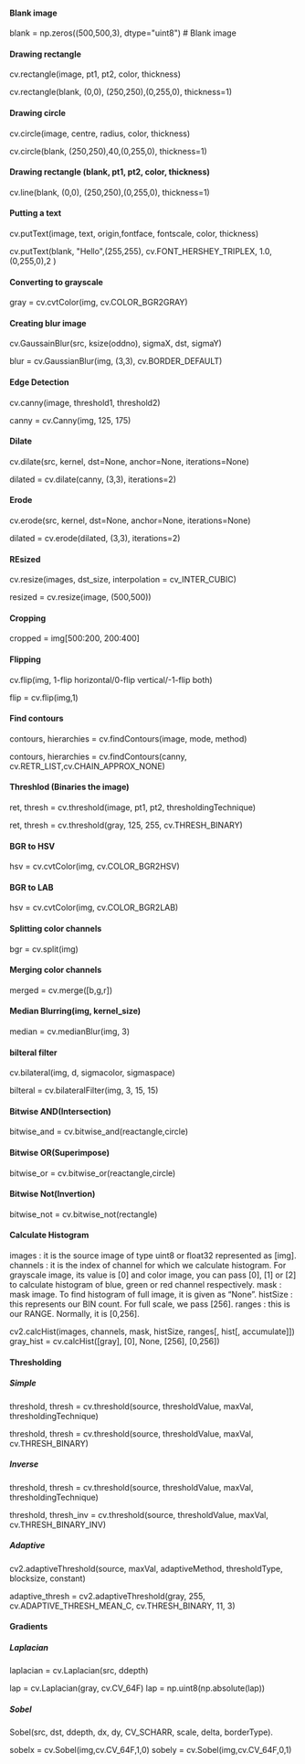 #### Blank image
blank = np.zeros((500,500,3), dtype="uint8") # Blank image

#### Drawing rectangle 
cv.rectangle(image, pt1, pt2, color, thickness)

cv.rectangle(blank, (0,0), (250,250),(0,255,0), thickness=1)

#### Drawing circle 
cv.circle(image, centre, radius, color, thickness)

cv.circle(blank, (250,250),40,(0,255,0), thickness=1)

#### Drawing rectangle (blank, pt1, pt2, color, thickness)
cv.line(blank, (0,0), (250,250),(0,255,0), thickness=1)

#### Putting a text 
cv.putText(image, text, origin,fontface, fontscale, color, thickness)

cv.putText(blank, "Hello",(255,255), cv.FONT_HERSHEY_TRIPLEX, 1.0, (0,255,0),2 )

#### Converting to grayscale
gray = cv.cvtColor(img, cv.COLOR_BGR2GRAY)

#### Creating blur image
cv.GaussainBlur(src, ksize(oddno), sigmaX, dst, sigmaY)

blur = cv.GaussianBlur(img, (3,3), cv.BORDER_DEFAULT)

#### Edge Detection 
cv.canny(image, threshold1, threshold2)

canny = cv.Canny(img, 125, 175)

#### Dilate
cv.dilate(src, kernel, dst=None, anchor=None, iterations=None)

dilated = cv.dilate(canny, (3,3), iterations=2)

#### Erode 
cv.erode(src, kernel, dst=None, anchor=None, iterations=None)

dilated = cv.erode(dilated, (3,3), iterations=2)

#### REsized
cv.resize(images, dst_size, interpolation = cv_INTER_CUBIC)

resized = cv.resize(image, (500,500))

#### Cropping 
cropped = img[500:200, 200:400]

#### Flipping
cv.flip(img, 1-flip horizontal/0-flip vertical/-1-flip both)

flip = cv.flip(img,1)

#### Find contours 
contours, hierarchies = cv.findContours(image, mode, method)

contours, hierarchies = cv.findContours(canny, cv.RETR_LIST,cv.CHAIN_APPROX_NONE)

#### Threshlod (Binaries the image)
ret, thresh = cv.threshold(image, pt1, pt2, thresholdingTechnique)

ret, thresh = cv.threshold(gray, 125, 255, cv.THRESH_BINARY)

#### BGR to HSV
hsv = cv.cvtColor(img, cv.COLOR_BGR2HSV)

#### BGR to LAB
hsv = cv.cvtColor(img, cv.COLOR_BGR2LAB)

#### Splitting color channels
bgr = cv.split(img)

#### Merging color channels
merged = cv.merge([b,g,r]) 

#### Median Blurring(img, kernel_size)
median = cv.medianBlur(img, 3)

#### bilteral filter
cv.bilateral(img, d, sigmacolor, sigmaspace)

bilteral = cv.bilateralFilter(img, 3, 15, 15)

#### Bitwise AND(Intersection)
bitwise_and = cv.bitwise_and(reactangle,circle)

#### Bitwise OR(Superimpose)
bitwise_or = cv.bitwise_or(reactangle,circle)

#### Bitwise Not(Invertion)
bitwise_not = cv.bitwise_not(rectangle)

#### Calculate Histogram
images : it is the source image of type uint8 or float32 represented as [img].
channels : it is the index of channel for which we calculate histogram. For grayscale image, its value is [0] and color image, you can pass [0], [1] or [2] to calculate histogram of blue, green or red channel respectively.
mask : mask image. To find histogram of full image, it is given as “None”.
histSize : this represents our BIN count. For full scale, we pass [256].
ranges : this is our RANGE. Normally, it is [0,256].

cv2.calcHist(images, channels, mask, histSize, ranges[, hist[, accumulate]])
gray_hist = cv.calcHist([gray], [0], None, [256], [0,256])

#### Thresholding

##### Simple

threshold, thresh = cv.threshold(source, thresholdValue, maxVal, thresholdingTechnique)

threshold, thresh = cv.threshold(source, thresholdValue, maxVal, cv.THRESH_BINARY)

##### Inverse
threshold, thresh = cv.threshold(source, thresholdValue, maxVal, thresholdingTechnique)

threshold, thresh_inv = cv.threshold(source, thresholdValue, maxVal, cv.THRESH_BINARY_INV)

##### Adaptive
cv2.adaptiveThreshold(source, maxVal, adaptiveMethod, thresholdType, blocksize, constant)

adaptive_thresh = cv2.adaptiveThreshold(gray, 255, cv.ADAPTIVE_THRESH_MEAN_C, cv.THRESH_BINARY, 11, 3)

#### Gradients

##### Laplacian
laplacian = cv.Laplacian(src, ddepth)

lap = cv.Laplacian(gray, cv.CV_64F)
lap = np.uint8(np.absolute(lap))

##### Sobel

Sobel(src, dst, ddepth, dx, dy, CV_SCHARR, scale, delta, borderType).

sobelx = cv.Sobel(img,cv.CV_64F,1,0) 
sobely = cv.Sobel(img,cv.CV_64F,0,1)
